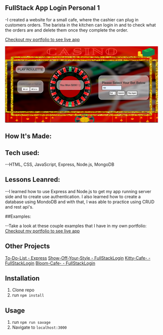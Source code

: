 
## FullStack App Login Personal 1

-I created a website for a small cafe, where the cashier can plug in customers orders. The barista in the kitchen can login in and to check what the orders are and delete them once they complete the order.  

[Checkout my portfolio to see live app](https://rodasghidei.netlify.app/)

![Kitty Cafe](public/rouletteScreenshot.png)

## How It's Made:

## Tech used:

--HTML, CSS, JavaScript, Express, Node.js, MongoDB

## Lessons Leanred:

--I learned how to use Express and Node.js to get my app running server side and to create use authentication. I also learned how to create a database using MondoDB and with that, I was able to practice using CRUD and rest api's.

##Examples:

--Take a look at these couple examples that I have in my own portfolio:
[Checkout my portfolio to see live app](https://rodasghidei.netlify.app/)

## Other Projects
[To-Do-List - Express](https://personalexpressflowers.herokuapp.com/)
[Show-Off-Your-Style - FullStackLogin](https://show-your-style.herokuapp.com/)
[Kitty-Cafe- - FullStackLogin](https://kitty-barista-cafe.herokuapp.com/)
[Bloom-Cafe- - FullStackLogin](https://bloom-cafe.herokuapp.com/)
## Installation

1. Clone repo
2. run `npm install`

## Usage

1. run `npm run savage`
2. Navigate to `localhost:3000`
